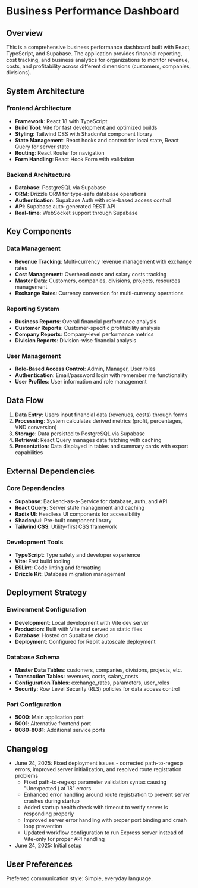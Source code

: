 # Business Performance Dashboard

## Overview

This is a comprehensive business performance dashboard built with React, TypeScript, and Supabase. The application provides financial reporting, cost tracking, and business analytics for organizations to monitor revenue, costs, and profitability across different dimensions (customers, companies, divisions).

## System Architecture

### Frontend Architecture
- **Framework**: React 18 with TypeScript
- **Build Tool**: Vite for fast development and optimized builds
- **Styling**: Tailwind CSS with Shadcn/ui component library
- **State Management**: React hooks and context for local state, React Query for server state
- **Routing**: React Router for navigation
- **Form Handling**: React Hook Form with validation

### Backend Architecture
- **Database**: PostgreSQL via Supabase
- **ORM**: Drizzle ORM for type-safe database operations
- **Authentication**: Supabase Auth with role-based access control
- **API**: Supabase auto-generated REST API
- **Real-time**: WebSocket support through Supabase

## Key Components

### Data Management
- **Revenue Tracking**: Multi-currency revenue management with exchange rates
- **Cost Management**: Overhead costs and salary costs tracking
- **Master Data**: Customers, companies, divisions, projects, resources management
- **Exchange Rates**: Currency conversion for multi-currency operations

### Reporting System
- **Business Reports**: Overall financial performance analysis
- **Customer Reports**: Customer-specific profitability analysis
- **Company Reports**: Company-level performance metrics
- **Division Reports**: Division-wise financial analysis

### User Management
- **Role-Based Access Control**: Admin, Manager, User roles
- **Authentication**: Email/password login with remember me functionality
- **User Profiles**: User information and role management

## Data Flow

1. **Data Entry**: Users input financial data (revenues, costs) through forms
2. **Processing**: System calculates derived metrics (profit, percentages, VND conversion)
3. **Storage**: Data persisted to PostgreSQL via Supabase
4. **Retrieval**: React Query manages data fetching with caching
5. **Presentation**: Data displayed in tables and summary cards with export capabilities

## External Dependencies

### Core Dependencies
- **Supabase**: Backend-as-a-Service for database, auth, and API
- **React Query**: Server state management and caching
- **Radix UI**: Headless UI components for accessibility
- **Shadcn/ui**: Pre-built component library
- **Tailwind CSS**: Utility-first CSS framework

### Development Tools
- **TypeScript**: Type safety and developer experience
- **Vite**: Fast build tooling
- **ESLint**: Code linting and formatting
- **Drizzle Kit**: Database migration management

## Deployment Strategy

### Environment Configuration
- **Development**: Local development with Vite dev server
- **Production**: Built with Vite and served as static files
- **Database**: Hosted on Supabase cloud
- **Deployment**: Configured for Replit autoscale deployment

### Database Schema
- **Master Data Tables**: customers, companies, divisions, projects, etc.
- **Transaction Tables**: revenues, costs, salary_costs
- **Configuration Tables**: exchange_rates, parameters, user_roles
- **Security**: Row Level Security (RLS) policies for data access control

### Port Configuration
- **5000**: Main application port
- **5001**: Alternative frontend port
- **8080-8081**: Additional service ports

## Changelog

- June 24, 2025: Fixed deployment issues - corrected path-to-regexp errors, improved server initialization, and resolved route registration problems
  - Fixed path-to-regexp parameter validation syntax causing "Unexpected ( at 18" errors
  - Enhanced error handling around route registration to prevent server crashes during startup
  - Added startup health check with timeout to verify server is responding properly
  - Improved server error handling with proper port binding and crash loop prevention
  - Updated workflow configuration to run Express server instead of Vite-only for proper API handling
- June 24, 2025: Initial setup

## User Preferences

Preferred communication style: Simple, everyday language.